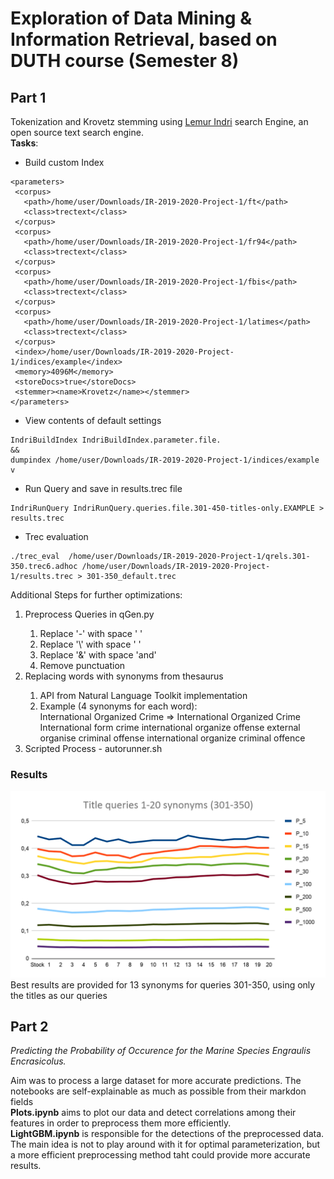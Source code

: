 # Exploration of Data Mining & Information Retrieval, based on DUTH course (Semester 8)

## Part 1 
Tokenization and Krovetz stemming using [Lemur Indri](https://lemurproject.org)  search Engine, an open source text search engine. <br>
**Tasks**:
-  Build custom Index 
```
<parameters>
 <corpus>
   <path>/home/user/Downloads/IR-2019-2020-Project-1/ft</path>
   <class>trectext</class>
 </corpus>
 <corpus>
   <path>/home/user/Downloads/IR-2019-2020-Project-1/fr94</path>
   <class>trectext</class>
 </corpus>
 <corpus>
   <path>/home/user/Downloads/IR-2019-2020-Project-1/fbis</path>
   <class>trectext</class>
 </corpus>
 <corpus>
   <path>/home/user/Downloads/IR-2019-2020-Project-1/latimes</path>
   <class>trectext</class>
 </corpus>
 <index>/home/user/Downloads/IR-2019-2020-Project-1/indices/example</index>
 <memory>4096M</memory>
 <storeDocs>true</storeDocs>
 <stemmer><name>Krovetz</name></stemmer>
</parameters>
```
-  View contents of default settings
```
IndriBuildIndex IndriBuildIndex.parameter.file.
&&
dumpindex /home/user/Downloads/IR-2019-2020-Project-1/indices/example v
```
- Run Query and save in results.trec file
```
IndriRunQuery IndriRunQuery.queries.file.301-450-titles-only.EXAMPLE > results.trec
```
-  Trec evaluation
```
./trec_eval  /home/user/Downloads/IR-2019-2020-Project-1/qrels.301-350.trec6.adhoc /home/user/Downloads/IR-2019-2020-Project-1/results.trec > 301-350_default.trec
```
Additional Steps for further optimizations:
<ol>
    <li> Preprocess Queries in qGen.py </li>
    <ol> 
    <li> Replace '-' with space ' ' </li>
    <li> Replace '\' with space ' ' </li>  
    <li> Replace '&' with space 'and' </li>  
    <li> Remove punctuation </li>  
    </ol> 
    <li> Replacing words with synonyms from thesaurus </li>
    <ol> 
    <li> API from Natural Language Toolkit implementation</li>
    <li> Example (4 synonyms for each word):  <br>International Organized Crime =>  International Organized Crime  International form crime  international organize offense  external organise criminal offense  international organize criminal offence </li>
    </ol> 
    <li>Scripted Process - autorunner.sh</li>
</ol> </ol> 

### Results  
![Final Result](./media/red1.png)
Best results are provided for 13 synonyms for queries 301-350, using only the titles as our queries

## Part 2
*Predicting the Probability of Occurence for the Marine Species Engraulis Encrasicolus.* 
<br>

Aim was to process a large dataset for more accurate predictions. The notebooks are self-explainable as much as possible from their markdon fields<br>
**Plots.ipynb** aims to plot our data and detect correlations among their features in order to preprocess them more efficiently. <br>
**LightGBM.ipynb** is responsible for the detections of the preprocessed data. The main idea is not to play around with it for optimal parameterization, but a more efficient preprocessing method taht could provide more accurate results.